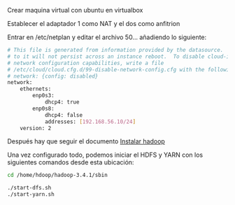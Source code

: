 Crear maquina virtual con ubuntu en virtualbox

Establecer el adaptador 1 como NAT y el dos como anfitrion

Entrar en /etc/netplan y editar el archivo 50… añadiendo lo siguiente:

```bash
# This file is generated from information provided by the datasource.  Changes
# to it will not persist across an instance reboot.  To disable cloud-init's
# network configuration capabilities, write a file
# /etc/cloud/cloud.cfg.d/99-disable-network-config.cfg with the following:
# network: {config: disabled}
network:
    ethernets:
        enp0s3:
            dhcp4: true
        enp0s8:
            dhcp4: false
            addresses: [192.168.56.10/24]
    version: 2
```

Después hay que seguir el documento [Instalar hadoop](Documentacion/Sistemas/Sistemas_BigData/Instalar_hadoop_un_solo_nodo.pdf)

Una vez configurado todo, podemos iniciar el HDFS y YARN con los siguientes comandos desde esta ubicación:

```bash
cd /home/hdoop/hadoop-3.4.1/sbin
```

```bash
./start-dfs.sh
./start-yarn.sh
```

